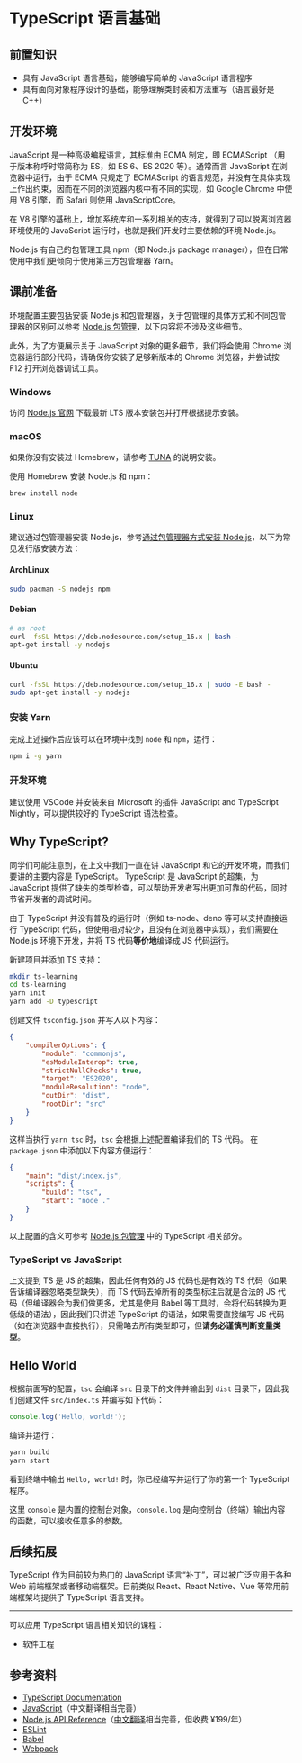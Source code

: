 # TypeScript 语言基础

## 前置知识

- 具有 JavaScript 语言基础，能够编写简单的 JavaScript 语言程序
- 具有面向对象程序设计的基础，能够理解类封装和方法重写（语言最好是 C++）

## 开发环境

JavaScript 是一种高级编程语言，其标准由 ECMA 制定，即 ECMAScript （用于版本称呼时常简称为 ES，如 ES 6、ES 2020 等）。通常而言 JavaScript 在浏览器中运行，由于 ECMA 只规定了 ECMAScript 的语言规范，并没有在具体实现上作出约束，因而在不同的浏览器内核中有不同的实现，如 Google Chrome 中使用 V8 引擎，而 Safari 则使用 JavaScriptCore。

在 V8 引擎的基础上，增加系统库和一系列相关的支持，就得到了可以脱离浏览器环境使用的 JavaScript 运行时，也就是我们开发时主要依赖的环境 Node.js。

Node.js 有自己的包管理工具 npm（即 Node.js package manager），但在日常使用中我们更倾向于使用第三方包管理器 Yarn。

## 课前准备

环境配置主要包括安装 Node.js 和包管理器，关于包管理的具体方式和不同包管理器的区别可以参考 [Node.js 包管理](../node.js/npm)，以下内容将不涉及这些细节。

此外，为了方便展示关于 JavaScript 对象的更多细节，我们将会使用 Chrome 浏览器运行部分代码，请确保你安装了足够新版本的 Chrome 浏览器，并尝试按 F12 打开浏览器调试工具。

### Windows

访问 [Node.js 官网](https://nodejs.org/zh-cn/) 下载最新 LTS 版本安装包并打开根据提示安装。

### macOS

如果你没有安装过 Homebrew，请参考 [TUNA](https://mirrors.tuna.tsinghua.edu.cn/help/homebrew/) 的说明安装。

使用 Homebrew 安装 Node.js 和 npm：

```bash
brew install node
```

### Linux

建议通过包管理器安装 Node.js，参考[通过包管理器方式安装 Node.js](https://nodejs.org/zh-cn/download/package-manager/)，以下为常见发行版安装方法：

#### ArchLinux

```bash
sudo pacman -S nodejs npm
```

#### Debian

```bash
# as root
curl -fsSL https://deb.nodesource.com/setup_16.x | bash -
apt-get install -y nodejs
```

#### Ubuntu

```bash
curl -fsSL https://deb.nodesource.com/setup_16.x | sudo -E bash -
sudo apt-get install -y nodejs
```

### 安装 Yarn

完成上述操作后应该可以在环境中找到 `node` 和 `npm`，运行：

```bash
npm i -g yarn
```

### 开发环境

建议使用 VSCode 并安装来自 Microsoft 的插件 JavaScript and TypeScript Nightly，可以提供较好的 TypeScript 语法检查。

## Why TypeScript?

同学们可能注意到，在上文中我们一直在讲 JavaScript 和它的开发环境，而我们要讲的主要内容是 TypeScript。
TypeScript 是 JavaScript 的超集，为 JavaScript 提供了缺失的类型检查，可以帮助开发者写出更加可靠的代码，同时节省开发者的调试时间。

由于 TypeScript 并没有普及的运行时（例如 ts-node、deno 等可以支持直接运行 TypeScript 代码，但使用相对较少，且没有在浏览器中实现），我们需要在 Node.js 环境下开发，并将 TS 代码**等价地**编译成 JS 代码运行。

新建项目并添加 TS 支持：

```bash
mkdir ts-learning
cd ts-learning
yarn init
yarn add -D typescript
```

创建文件 `tsconfig.json` 并写入以下内容：

```json
{
    "compilerOptions": {
        "module": "commonjs",
        "esModuleInterop": true,
        "strictNullChecks": true,
        "target": "ES2020",
        "moduleResolution": "node",
        "outDir": "dist",
        "rootDir": "src"
    }
}
```

这样当执行 `yarn tsc` 时，`tsc` 会根据上述配置编译我们的 TS 代码。
在 `package.json` 中添加以下内容方便运行：

```json
{
    "main": "dist/index.js",
    "scripts": {
        "build": "tsc",
        "start": "node ."
    }
}
```

以上配置的含义可参考 [Node.js 包管理](../node.js/npm#typescript) 中的 TypeScript 相关部分。

### TypeScript vs JavaScript

上文提到 TS 是 JS 的超集，因此任何有效的 JS 代码也是有效的 TS 代码（如果告诉编译器忽略类型缺失），而 TS 代码去掉所有的类型标注后就是合法的 JS 代码（但编译器会为我们做更多，尤其是使用 Babel 等工具时，会将代码转换为更低级的语法），因此我们只讲述 TypeScript 的语法，如果需要直接编写 JS 代码（如在浏览器中直接执行），只需略去所有类型即可，但**请务必谨慎判断变量类型**。

## Hello World

根据前面写的配置，`tsc` 会编译 `src` 目录下的文件并输出到 `dist` 目录下，因此我们创建文件 `src/index.ts` 并编写如下代码：

```typescript
console.log('Hello, world!');
```

编译并运行：

```bash
yarn build
yarn start
```

看到终端中输出 `Hello, world!` 时，你已经编写并运行了你的第一个 TypeScript 程序。

这里 `console` 是内置的控制台对象，`console.log` 是向控制台（终端）输出内容的函数，可以接收任意多的参数。

## 后续拓展

TypeScript 作为目前较为热门的 JavaScript 语言“补丁”，可以被广泛应用于各种 Web 前端框架或者移动端框架。目前类似 React、React Native、Vue 等常用前端框架均提供了 TypeScript 语言支持。

---

可以应用 TypeScript 语言相关知识的课程：

- 软件工程

## 参考资料

- [TypeScript Documentation](https://www.typescriptlang.org/docs/)
- [JavaScript](https://developer.mozilla.org/zh-CN/docs/Web/JavaScript)（中文翻译相当完善）
- [Node.js API Reference](https://nodejs.org/api/)（[中文翻译](http://nodejs.cn/api/)相当完善，但收费 ¥199/年）
- [ESLint](https://eslint.org)
- [Babel](https://babeljs.io)
- [Webpack](https://webpack.js.org)
